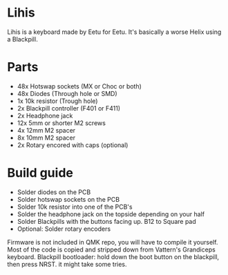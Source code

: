 # Lihis
Lihis is a keyboard made by Eetu for Eetu. It's basically a worse Helix using a Blackpill.

# Parts
 - 48x Hotswap sockets (MX or Choc or both)
 - 48x Diodes (Through hole or SMD)
 - 1x 10k resistor (Trough hole)
 - 2x Blackpill controller  (F401 or F411)
 - 2x Headphone jack
 - 12x 5mm or shorter M2 screws
 -  4x 12mm M2 spacer
 - 8x 10mm M2 spacer
 - 2x Rotary encored with caps (optional)

# Build guide
 - Solder diodes on the PCB
 - Solder hotswap sockets on the PCB
 - Solder 10k resistor into one of the PCB's
 - Solder the headphone jack on the topside depending on your half
 - Solder Blackpills with the buttons facing up. B12 to Square pad
 - Optional: Solder rotary encoders

Firmware is not included in QMK repo, you will have to compile it yourself. Most of the code is copied and stripped down from Vattern's Grandiceps keyboard.
Blackpill bootloader: hold down the boot button on the blackpill, then press NRST. it might take some tries.

